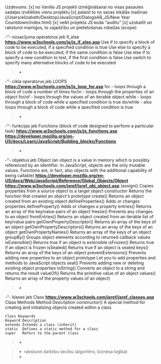 Uzdevums:
[x] no Vanilla JS projekti izmēģināšanai no visas pasaules sadaļas izvēlēties vienu projektu
[x] palaist to no savas lokālās mašīnas (/Users/elizabeth/Desktop/JavaScript/DialogsAB_JS/New Year Countdown/index.html)
[x] veikt projekta JS koda "auditu"
[x] uzskaitīt un raksturot mainīgos, to vajadzību un pielietošanas robežas (scope):

-"- nosacījuma operatorus jeb If_else **https://www.w3schools.com/js/js_if_else.asp** 
    Use if to specify a block of code to be executed, if a specified condition is true
    Use else to specify a block of code to be executed, if the same condition is false
    Use else if to specify a new condition to test, if the first condition is false
    Use switch to specify many alternative blocks of code to be executed 
> - 



-"- cikla operatorus jeb LOOPS **https://www.w3schools.com/js/js_loop_for.asp** 
    for - loops through a block of code a number of times
    for/in - loops through the properties of an object
    for/of - loops through the values of an iterable object
    while - loops through a block of code while a specified condition is true
    do/while - also loops through a block of code while a specified condition is true
> - 






-"- funkcijas jeb Functions (block of code designed to perform a particular task) **https://www.w3schools.com/js/js_functions.asp** **https://developer.mozilla.org/en-US/docs/Learn/JavaScript/Building_blocks/Functions**  
> - 




-"- objektus jeb Object (an object is a value in memory which is possibly referenced by an identifier. In JavaScript, objects are the only mutable values. Functions are, in fact, also objects with the additional capability of being callable) **https://developer.mozilla.org/en-US/docs/Web/JavaScript/Reference/Global_Objects/Object** **https://www.w3schools.com/jsref/jsref_obj_object.asp** 
    (assign()	Copies properties from a source object to a target object
    constructor	Returns the function that created an object's prototype
    create()	Returns an object created from an existing object
    defineProperties()	Adds or changes properties
    defineProperty()	Adds or changes a property
    entries()	Returns an array of the key/value pairs of an object
    freeze()	Prevents any changes to an object
    fromEntries()	Returns an object created from an iterable list of key/value pairs
    getOwnPropertyDescriptor()	Returns an array of the keys of an object
    getOwnPropertyDescriptors()	Returns an array of the keys of an object
    getOwnPropertyNames()	Returns an array of the keys of an object
    groupBy()	Groups object elements according to returned callback values
    isExtensible()	Returns true if an object is extensible
    isFrozen()	Returns true if an object is frozen
    isSealed()	Returns true if an object is sealed
    keys()	Returns an array of the keys of an object
    preventExtensions()	Prevents adding new properties to an object
    prototype	Let you to add properties and methods to JavaScript objects
    seal()	Prevents adding new or deleting existing object properties
    toString()	Converts an object to a string and returns the result
    valueOf()	Returns the primitive value of an object
    values()	Returns an array of the property values of an object)
> - 




-"- klases jeb Class **https://www.w3schools.com/jsref/jsref_classes.asp**
    Class Methods
    Method	Description
    constructor()	A special method for creating and initializing objects created within a class

    Class Keywords
    Keyword	Description
    extends	Extends a class (inherit)
    static	Defines a static method for a class
    super	Refers to the parent class
> - 





> - raksturot darbību secību (algoritms, biznesa loģika)
> - 